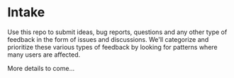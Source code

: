 Intake
======

Use this repo to submit ideas, bug reports, questions and any other type of feedback in the
form of issues and discussions. We'll categorize and prioritize these various types of
feedback by looking for patterns where many users are affected.

More details to come...

